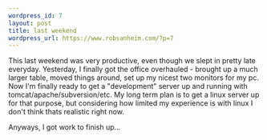 ```yaml
--- 
wordpress_id: 7
layout: post
title: last weekend
wordpress_url: https://www.robsanheim.com/?p=7
---
```

This last weekend was very productive, even though we slept in pretty late everyday.  Yesterday, I finally got the office overhauled - brought up a much larger table, moved things  around, set up my nicest two monitors for my pc.  Now I'm finally ready to get a "development" server up and running with tomcat/apache/subversion/etc.  My long term plan is to get a linux server up for that purpose, but considering how limited my experience is with linux I don't think thats realistic right now.

Anyways, I got work to finish up...
